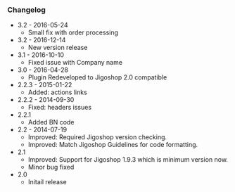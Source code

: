 ### Changelog

* 3.2 - 2016-05-24
    - Small fix with order processing
* 3.2 - 2016-12-14
    - New version release
* 3.1 - 2016-10-10
    - Fixed issue with Company name
* 3.0 - 2016-04-28
    - Plugin Redeveloped to Jigoshop 2.0 compatible
* 2.2.3 - 2015-01-22
    - Added: actions links
* 2.2.2 - 2014-09-30
    - Fixed: headers issues
* 2.2.1
    - Added BN code
* 2.2 - 2014-07-19
    - Improved: Required Jigoshop version checking.
    - Improved: Match Jigoshop Guidelines for code formatting.
* 2.1
    - Improved: Support for Jigoshop 1.9.3 which is minimum version now.
    - Minor bug fixed
* 2.0
    - Initail release

